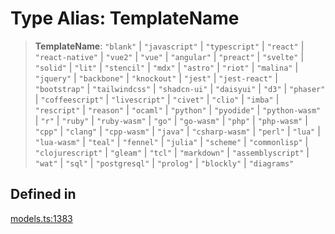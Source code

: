 # Type Alias: TemplateName

> **TemplateName**: `"blank"` \| `"javascript"` \| `"typescript"` \| `"react"` \| `"react-native"` \| `"vue2"` \| `"vue"` \| `"angular"` \| `"preact"` \| `"svelte"` \| `"solid"` \| `"lit"` \| `"stencil"` \| `"mdx"` \| `"astro"` \| `"riot"` \| `"malina"` \| `"jquery"` \| `"backbone"` \| `"knockout"` \| `"jest"` \| `"jest-react"` \| `"bootstrap"` \| `"tailwindcss"` \| `"shadcn-ui"` \| `"daisyui"` \| `"d3"` \| `"phaser"` \| `"coffeescript"` \| `"livescript"` \| `"civet"` \| `"clio"` \| `"imba"` \| `"rescript"` \| `"reason"` \| `"ocaml"` \| `"python"` \| `"pyodide"` \| `"python-wasm"` \| `"r"` \| `"ruby"` \| `"ruby-wasm"` \| `"go"` \| `"go-wasm"` \| `"php"` \| `"php-wasm"` \| `"cpp"` \| `"clang"` \| `"cpp-wasm"` \| `"java"` \| `"csharp-wasm"` \| `"perl"` \| `"lua"` \| `"lua-wasm"` \| `"teal"` \| `"fennel"` \| `"julia"` \| `"scheme"` \| `"commonlisp"` \| `"clojurescript"` \| `"gleam"` \| `"tcl"` \| `"markdown"` \| `"assemblyscript"` \| `"wat"` \| `"sql"` \| `"postgresql"` \| `"prolog"` \| `"blockly"` \| `"diagrams"`

## Defined in

[models.ts:1383](https://github.com/live-codes/livecodes/blob/1f84d1b27bc55a00aefc468ad1efbe0b8a17528c/src/sdk/models.ts#L1383)